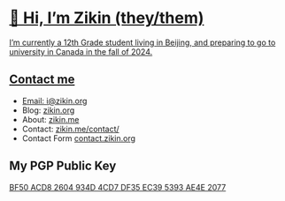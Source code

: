 <a href="#">

# 👋 Hi, I’m Zikin (they/them)

I’m currently a 12th Grade student living in Beijing, and preparing to go to university in Canada in the fall of 2024. 

## Contact me

- Email: [i@zikin.org](mailto:i@zikin.org)
- Blog:  [zikin.org](https://zikin.org/)
- About:  [zikin.me](https://zikin.me/)
- Contact: [zikin.me/contact/](https://zikin.me/contact/)
- Contact Form [contact.zikin.org](https://contact.zikin.org)


## My PGP Public Key

[BF50 ACD8 2604 934D 4CD7  DF35 EC39 5393 AE4E 2077](https://github.com/Zikinn/PGP)


<!--
[![Stand With Ukraine](https://raw.githubusercontent.com/vshymanskyy/StandWithUkraine/main/badges/StandWithUkraine.svg)](https://stand-with-ukraine.pp.ua)

-->

<!--

- Copyright Notice:  > [Archive on GitHub](https://github.com/ZikinORG/copyright) , > [Copyright Page](https://zikin.org/copyright/)

**Zikinn/Zikinn** is a ✨ _special_ ✨ repository because its `README.md` (this file) appears on your GitHub profile.

Here are some ideas to get you started:

- 🔭 I’m currently working on ...
- 🌱 I’m currently learning ...
- 👯 I’m looking to collaborate on ...
- 🤔 I’m looking for help with ...
- 💬 Ask me about ...
- 📫 How to reach me: ...
- 😄 Pronouns: ...
- ⚡ Fun fact: ...

<img align="right" src="https://github-readme-stats.vercel.app/api?username=Zikinn&show_icons=true&hide_border=true">
</a>

-->

<!--
2021-05-16 - Session 不再使用
-->
